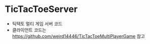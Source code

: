 # TicTacToeServer
- 틱택토 멀티 게임 서버 코드
- 클라이언트 코드는 https://github.com/weird14446/TicTacToeMultiPlayerGame 참고
